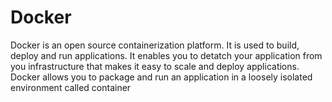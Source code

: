 # Docker
Docker is an open source containerization platform. It is used to build, deploy and run applications. It enables you to detatch your application from you infrastructure that makes it easy to scale and deploy applications.
Docker allows you to package and run an application in a loosely isolated environment called container 